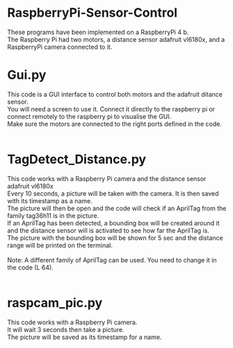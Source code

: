 # RaspberryPi-Sensor-Control
These programs have been implemented on a RaspberryPi 4 b. <br> The Raspberry Pi had two motors, a distance sensor adafruit vl6180x, and a RaspberryPi camera connected to it. <br>

# Gui.py
This code is a GUI interface to control both motors and the adafruit ditance sensor. <br>
You will need a screen to use it. Connect it directly to the raspberry pi or connect remotely to the raspberry pi to visualise the GUI. <br>
Make sure the motors are connected to the right ports defined in the code. <br>
<br>

# TagDetect_Distance.py
This code works with a Raspberry Pi camera and the distance sensor adafruit vl6180x <br>
Every 10 seconds, a picture will be taken with the camera. It is then saved with its timestamp as a name. <br>
The picture will then be open and the code will check if an AprilTag from the family tag36h11 is in the picture. <br>
If an AprilTag has been detected, a bounding box will be created around it and the distance sensor will is activated to see how far the AprilTag is. <br>
The picture with the bounding box will be shown for 5 sec and the distance range will be printed on the terminal. <br>
<br>
Note: A different family of AprilTag can be used. You need to change it in the code (L 64). <br>
<br>

# raspcam_pic.py
This code works with a Raspberry Pi camera. <br>
It will wait 3 seconds then take a picture. <br>
The picture will be saved as its timestamp for a name.
